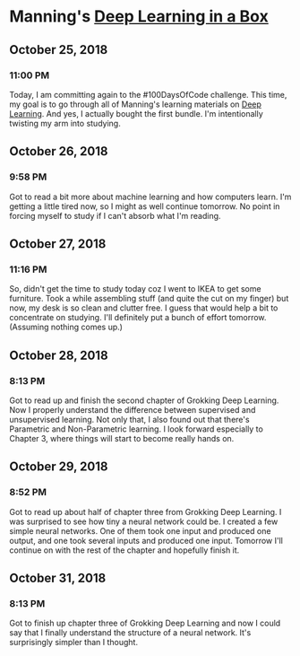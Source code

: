 # Manning's [Deep Learning in a Box](https://www.manning.com/bundle-hub/deep-learning)



## October 25, 2018

### 11:00 PM

Today, I am committing again to the #100DaysOfCode challenge. This time, my goal is to go through all of Manning's learning materials on [Deep Learning](https://www.manning.com/bundle-hub/deep-learning). And yes, I actually bought the first bundle. I'm intentionally twisting my arm into studying.

## October 26, 2018

### 9:58 PM

Got to read a bit more about machine learning and how computers learn. I'm getting a little tired now, so I might as well continue tomorrow. No point in forcing myself to study if I can't absorb what I'm reading.

## October 27, 2018

### 11:16 PM

So, didn't get the time to study today coz I went to IKEA to get some furniture. Took a while assembling stuff (and quite the cut on my finger) but now, my desk is so clean and clutter free. I guess that would help a bit to concentrate on studying. I'll definitely put a bunch of effort tomorrow. (Assuming nothing comes up.)

## October 28, 2018

### 8:13 PM

Got to read up and finish the second chapter of Grokking Deep Learning. Now I properly understand the difference between supervised and unsupervised learning. Not only that, I also found out that there's Parametric and Non-Parametric learning. I look forward especially to Chapter 3, where things will start to become really hands on.

## October 29, 2018

### 8:52 PM

Got to read up about half of chapter three from Grokking Deep Learning. I was surprised to see how tiny a neural network could be. I created a few simple neural networks. One of them took one input and produced one output, and one took several inputs and produced one input. Tomorrow I'll continue on with the rest of the chapter and hopefully finish it.

## October 31, 2018

### 8:13 PM

Got to finish up chapter three of Grokking Deep Learning and now I could say that I finally understand the structure of a neural network. It's surprisingly simpler than I thought.